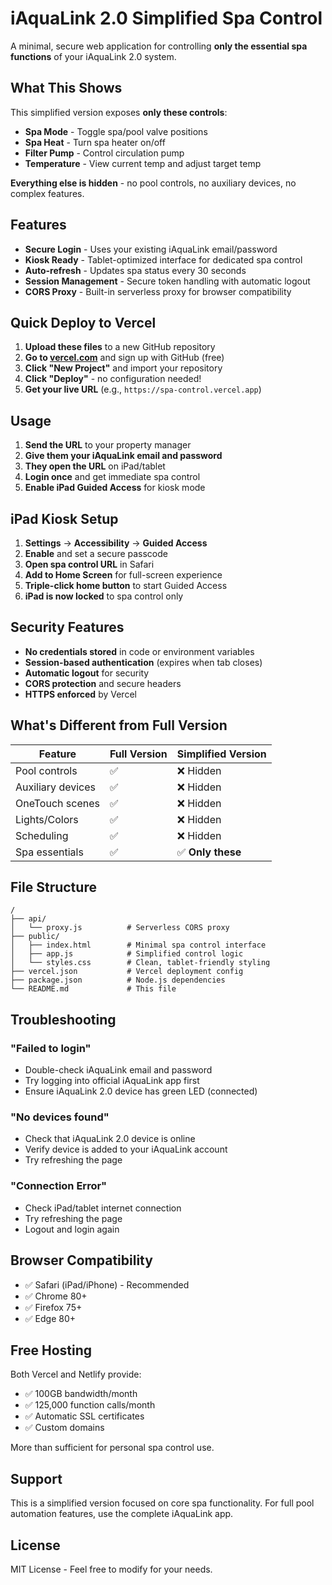 # iAquaLink 2.0 Simplified Spa Control

A minimal, secure web application for controlling **only the essential spa functions** of your iAquaLink 2.0 system.

## What This Shows

This simplified version exposes **only these controls**:
- **Spa Mode** - Toggle spa/pool valve positions
- **Spa Heat** - Turn spa heater on/off
- **Filter Pump** - Control circulation pump
- **Temperature** - View current temp and adjust target temp

**Everything else is hidden** - no pool controls, no auxiliary devices, no complex features.

## Features

- **Secure Login** - Uses your existing iAquaLink email/password
- **Kiosk Ready** - Tablet-optimized interface for dedicated spa control
- **Auto-refresh** - Updates spa status every 30 seconds
- **Session Management** - Secure token handling with automatic logout
- **CORS Proxy** - Built-in serverless proxy for browser compatibility

## Quick Deploy to Vercel

1. **Upload these files** to a new GitHub repository
2. **Go to [vercel.com](https://vercel.com)** and sign up with GitHub (free)
3. **Click "New Project"** and import your repository
4. **Click "Deploy"** - no configuration needed!
5. **Get your live URL** (e.g., `https://spa-control.vercel.app`)

## Usage

1. **Send the URL** to your property manager
2. **Give them your iAquaLink email and password**
3. **They open the URL** on iPad/tablet
4. **Login once** and get immediate spa control
5. **Enable iPad Guided Access** for kiosk mode

## iPad Kiosk Setup

1. **Settings** → **Accessibility** → **Guided Access**
2. **Enable** and set a secure passcode
3. **Open spa control URL** in Safari
4. **Add to Home Screen** for full-screen experience
5. **Triple-click home button** to start Guided Access
6. **iPad is now locked** to spa control only

## Security Features

- **No credentials stored** in code or environment variables
- **Session-based authentication** (expires when tab closes)
- **Automatic logout** for security
- **CORS protection** and secure headers
- **HTTPS enforced** by Vercel

## What's Different from Full Version

| Feature | Full Version | Simplified Version |
|---------|--------------|-------------------|
| Pool controls | ✅ | ❌ Hidden |
| Auxiliary devices | ✅ | ❌ Hidden |
| OneTouch scenes | ✅ | ❌ Hidden |
| Lights/Colors | ✅ | ❌ Hidden |
| Scheduling | ✅ | ❌ Hidden |
| Spa essentials | ✅ | ✅ **Only these** |

## File Structure

```
/
├── api/
│   └── proxy.js          # Serverless CORS proxy
├── public/
│   ├── index.html        # Minimal spa control interface
│   ├── app.js            # Simplified control logic
│   └── styles.css        # Clean, tablet-friendly styling
├── vercel.json           # Vercel deployment config
├── package.json          # Node.js dependencies
└── README.md             # This file
```

## Troubleshooting

### "Failed to login"
- Double-check iAquaLink email and password
- Try logging into official iAquaLink app first
- Ensure iAquaLink 2.0 device has green LED (connected)

### "No devices found"
- Check that iAquaLink 2.0 device is online
- Verify device is added to your iAquaLink account
- Try refreshing the page

### "Connection Error"
- Check iPad/tablet internet connection
- Try refreshing the page
- Logout and login again

## Browser Compatibility

- ✅ Safari (iPad/iPhone) - Recommended
- ✅ Chrome 80+
- ✅ Firefox 75+
- ✅ Edge 80+

## Free Hosting

Both Vercel and Netlify provide:
- ✅ 100GB bandwidth/month
- ✅ 125,000 function calls/month
- ✅ Automatic SSL certificates
- ✅ Custom domains

More than sufficient for personal spa control use.

## Support

This is a simplified version focused on core spa functionality. For full pool automation features, use the complete iAquaLink app.

## License

MIT License - Feel free to modify for your needs.